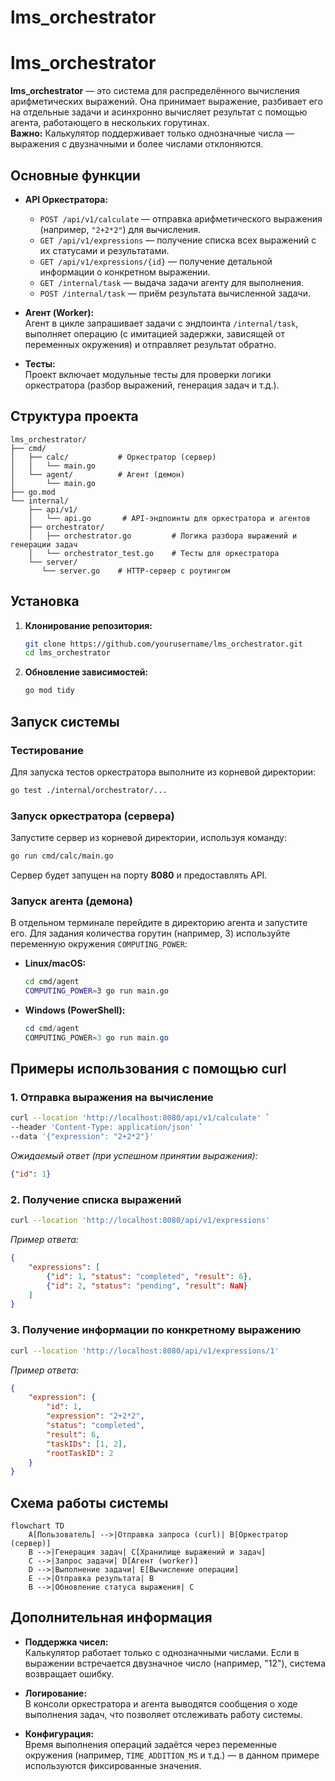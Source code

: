 # lms_orchestrator
# lms_orchestrator

**lms_orchestrator** — это система для распределённого вычисления арифметических выражений. Она принимает выражение, разбивает его на отдельные задачи и асинхронно вычисляет результат с помощью агента, работающего в нескольких горутинах.  
**Важно:** Калькулятор поддерживает только однозначные числа — выражения с двузначными и более числами отклоняются.

## Основные функции

- **API Оркестратора:**
  - `POST /api/v1/calculate` — отправка арифметического выражения (например, `"2+2*2"`) для вычисления.
  - `GET /api/v1/expressions` — получение списка всех выражений с их статусами и результатами.
  - `GET /api/v1/expressions/{id}` — получение детальной информации о конкретном выражении.
  - `GET /internal/task` — выдача задачи агенту для выполнения.
  - `POST /internal/task` — приём результата вычисленной задачи.

- **Агент (Worker):**  
  Агент в цикле запрашивает задачи с эндпоинта `/internal/task`, выполняет операцию (с имитацией задержки, зависящей от переменных окружения) и отправляет результат обратно.

- **Тесты:**  
  Проект включает модульные тесты для проверки логики оркестратора (разбор выражений, генерация задач и т.д.).

## Структура проекта

```
lms_orchestrator/
├── cmd/
│   ├── calc/           # Оркестратор (сервер)
│   │   └── main.go
│   └── agent/          # Агент (демон)
│       └── main.go
├── go.mod
└── internal/
    ├── api/v1/
    │   └── api.go       # API-эндпоинты для оркестратора и агентов
    ├── orchestrator/
    │   ├── orchestrator.go         # Логика разбора выражений и генерации задач
    │   └── orchestrator_test.go    # Тесты для оркестратора
    └── server/
       └── server.go    # HTTP-сервер с роутингом
```

## Установка

1. **Клонирование репозитория:**

   ```bash
   git clone https://github.com/yourusername/lms_orchestrator.git
   cd lms_orchestrator
   ```

2. **Обновление зависимостей:**

   ```bash
   go mod tidy
   ```

## Запуск системы

### Тестирование

Для запуска тестов оркестратора выполните из корневой директории:

```bash
go test ./internal/orchestrator/...
```

### Запуск оркестратора (сервера)

Запустите сервер из корневой директории, используя команду:

```bash
go run cmd/calc/main.go
```

Сервер будет запущен на порту **8080** и предоставлять API.

### Запуск агента (демона)

В отдельном терминале перейдите в директорию агента и запустите его. Для задания количества горутин (например, 3) используйте переменную окружения `COMPUTING_POWER`:

- **Linux/macOS:**

  ```bash
  cd cmd/agent
  COMPUTING_POWER=3 go run main.go
  ```

- **Windows (PowerShell):**

  ```powershell
  cd cmd/agent
  COMPUTING_POWER=3 go run main.go
  ```

## Примеры использования с помощью curl

### 1. Отправка выражения на вычисление

```bash
curl --location 'http://localhost:8080/api/v1/calculate' `
--header 'Content-Type: application/json' `
--data '{"expression": "2+2*2"}'
```

_Ожидаемый ответ (при успешном принятии выражения):_

```json
{"id": 1}
```

### 2. Получение списка выражений

```bash
curl --location 'http://localhost:8080/api/v1/expressions'
```

_Пример ответа:_

```json
{
    "expressions": [
        {"id": 1, "status": "completed", "result": 6},
        {"id": 2, "status": "pending", "result": NaN}
    ]
}
```

### 3. Получение информации по конкретному выражению

```bash
curl --location 'http://localhost:8080/api/v1/expressions/1'
```

_Пример ответа:_

```json
{
    "expression": {
        "id": 1,
        "expression": "2+2*2",
        "status": "completed",
        "result": 6,
        "taskIDs": [1, 2],
        "rootTaskID": 2
    }
}
```

## Схема работы системы

```
flowchart TD
    A[Пользователь] -->|Отправка запроса (curl)| B[Оркестратор (сервер)]
    B -->|Генерация задач| C[Хранилище выражений и задач]
    C -->|Запрос задачи| D[Агент (worker)]
    D -->|Выполнение задачи| E[Вычисление операции]
    E -->|Отправка результата| B
    B -->|Обновление статуса выражения| C
```

## Дополнительная информация

- **Поддержка чисел:**  
  Калькулятор работает только с однозначными числами. Если в выражении встречается двузначное число (например, "12"), система возвращает ошибку.

- **Логирование:**  
  В консоли оркестратора и агента выводятся сообщения о ходе выполнения задач, что позволяет отслеживать работу системы.

- **Конфигурация:**  
  Время выполнения операций задаётся через переменные окружения (например, `TIME_ADDITION_MS` и т.д.) — в данном примере используются фиксированные значения.
